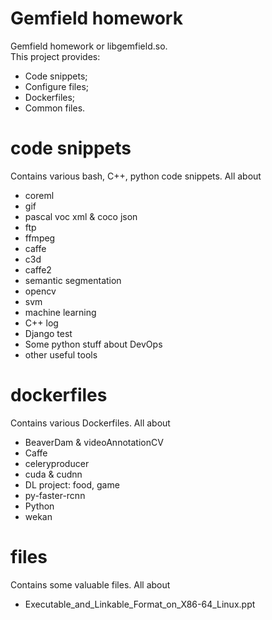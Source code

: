 # Gemfield homework
Gemfield homework or libgemfield.so.  
This project provides:
- Code snippets;
- Configure files;
- Dockerfiles;
- Common files.

# code snippets
Contains various bash, C++, python code snippets. All about
- coreml
- gif
- pascal voc xml & coco json
- ftp
- ffmpeg
- caffe
- c3d
- caffe2
- semantic segmentation
- opencv
- svm
- machine learning
- C++ log
- Django test
- Some python stuff about DevOps
- other useful tools

# dockerfiles
Contains various Dockerfiles. All about
- BeaverDam & videoAnnotationCV
- Caffe
- celeryproducer
- cuda & cudnn
- DL project: food, game
- py-faster-rcnn
- Python
- wekan


# files
Contains some valuable files. All about
- Executable_and_Linkable_Format_on_X86-64_Linux.ppt



